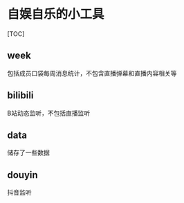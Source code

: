 # 自娱自乐的小工具
[TOC]

## week
包括成员口袋每周消息统计，不包含直播弹幕和直播内容相关等

## bilibili
B站动态监听，不包括直播监听

## data
储存了一些数据

## douyin
抖音监听